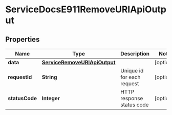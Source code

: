 

# ServiceDocsE911RemoveURIApiOutput

## Properties

Name | Type | Description | Notes
------------ | ------------- | ------------- | -------------
**data** | [**ServiceRemoveURIApiOutput**](ServiceRemoveURIApiOutput.md) |  |  [optional]
**requestId** | **String** | Unique id for each request |  [optional]
**statusCode** | **Integer** | HTTP response status code |  [optional]




